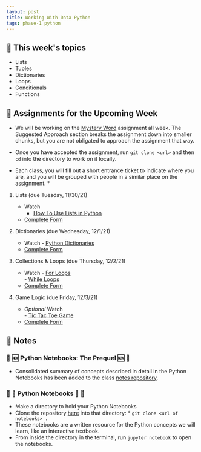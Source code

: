 ```yaml
---
layout: post
title: Working With Data Python
tags: phase-1 python
---
```


## 🎯 This week's topics
- Lists
- Tuples
- Dictionaries
- Loops
- Conditionals
- Functions


## 🔖 Assignments for the Upcoming Week
- We will be working on the [Mystery Word](https://classroom.github.com/a/ZEb8R8Ls) assignment all week. The Suggested Approach section breaks the assignment down into smaller chunks, but you are not obligated to approach the assignment that way.

- Once you have accepted the assignment, run `git clone <url>` and then `cd` into the directory to work on it locally.

* Each class, you will fill out a short entrance ticket to indicate where you are, and you will be grouped with people in a similar place on the assignment. *  

1. Lists (due Tuesday, 11/30/21)
      - Watch  
           - [How To Use Lists in Python](https://www.youtube.com/watch?v=9OeznAkyQz4)
      - [Complete Form](https://forms.gle/MHkQnbX35i2KVjsq9)  


1. Dictionaries (due Wednesday, 12/1/21)
      - Watch
            - [Python Dictionaries](https://youtu.be/C91P1wqzg9E)  
      - [Complete Form](https://forms.gle/MHkQnbX35i2KVjsq9)  


1. Collections & Loops (due Thursday, 12/2/21)
      - Watch
            - [For Loops](https://youtu.be/9LgyKiq_hU0)  
            - [While Loops](https://youtu.be/D0Nb2Fs3Q8c)  
      - [Complete Form](https://forms.gle/MHkQnbX35i2KVjsq9)  

1. Game Logic (due Friday, 12/3/21)
      - _Optional_ Watch  
            - [Tic Tac Toe Game](https://www.youtube.com/watch?v=8eHpXLDhi6w)  
      - [Complete Form](https://forms.gle/MHkQnbX35i2KVjsq9)  


## 🦉 Notes

### 🐍 🆕 Python Notebooks: The Prequel 🆕 🐍
- Consolidated summary of concepts described in detail in the Python Notebooks has been added to the class [notes repository](https://github.com/Momentum-PT-Team-3/notes/blob/main/python-notebooks-prequel.md).

###  🐍 📒 Python Notebooks 📒 🐍
- Make a directory to hold your Python Notebooks
- Clone the repository [here](https://github.com/Momentum-PT-Team-3/python-notebooks) into that directory:
      * ```git clone <url of notebooks> .```
- These notebooks are a written resource for the Python concepts we will learn, like an interactive textbook.
- From inside the directory in the terminal, run `jupyter notebook` to open the notebooks.



